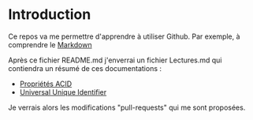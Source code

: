 # Introduction

Ce repos va me permettre d'apprendre à utiliser Github.
Par exemple, à comprendre le [Markdown](https://guides.github.com/features/mastering-markdown/)

Après ce fichier README.md j'enverrai un fichier Lectures.md qui contiendra un résumé de ces documentations :
- [Propriétés ACID](https://fr.wikipedia.org/wiki/Propri%C3%A9t%C3%A9s_ACID)
- [Universal Unique Identifier](https://fr.wikipedia.org/wiki/Universal_Unique_Identifier)

Je verrais alors les modifications "pull-requests" qui me sont proposées.